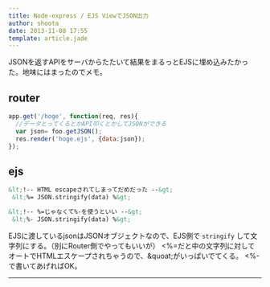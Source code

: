 ```yaml
---
title: Node-express / EJS ViewでJSON出力
author: shoota
date: 2013-11-08 17:55
template: article.jade
---
```


JSONを返すAPIをサーバからたたいて結果をまるっとEJSに埋め込みたかった。地味にはまったのでメモ。

<span class="more"></span>

## router
```javascript
app.get('/hoge', function(req, res){
  //データとってくるとかAPI叩くとかしてJSONができる
  var json= foo.getJSON();
  res.render('hoge.ejs', {data:json});
});
```

## ejs
```html
&lt;!-- HTML escapeされてしまってだめだった --&gt;
 &lt;%= JSON.stringify(data) %&gt;

&lt;!-- %=じゃなくて%-を使うといい --&gt;
 &lt;%- JSON.stringify(data) %&gt;
```

EJSに渡しているjsonはJSONオブジェクトなので、EJS側で `stringify` して文字列にする。（別にRouter側でやってもいいが）
<%=だと中の文字列に対してオートでHTMLエスケープされちゃうので、&quoat;がいっぱいでてくる。 <%-で書いてあげればOK。</span>

---
